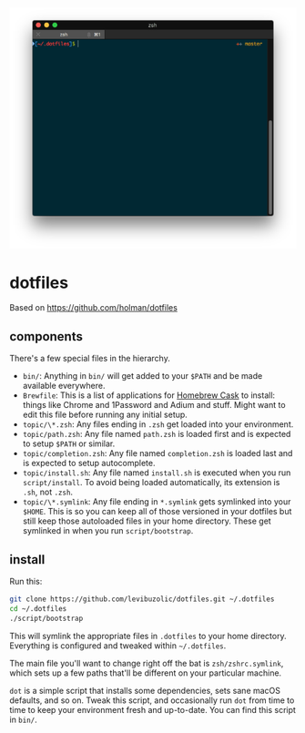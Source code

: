 ![Screenshot](screenshot.png)

# dotfiles

Based on https://github.com/holman/dotfiles

## components

There's a few special files in the hierarchy.

- `bin/`: Anything in `bin/` will get added to your `$PATH` and be made
  available everywhere.
- `Brewfile`: This is a list of applications for [Homebrew Cask](https://caskroom.github.io) to install: things like Chrome and 1Password and Adium and stuff. Might want to edit this file before running any initial setup.
- `topic/\*.zsh`: Any files ending in `.zsh` get loaded into your
  environment.
- `topic/path.zsh`: Any file named `path.zsh` is loaded first and is
  expected to setup `$PATH` or similar.
- `topic/completion.zsh`: Any file named `completion.zsh` is loaded
  last and is expected to setup autocomplete.
- `topic/install.sh`: Any file named `install.sh` is executed when you run `script/install`. To avoid being loaded automatically, its extension is `.sh`, not `.zsh`.
- `topic/\*.symlink`: Any file ending in `*.symlink` gets symlinked into
  your `$HOME`. This is so you can keep all of those versioned in your dotfiles
  but still keep those autoloaded files in your home directory. These get
  symlinked in when you run `script/bootstrap`.

## install

Run this:

```sh
git clone https://github.com/levibuzolic/dotfiles.git ~/.dotfiles
cd ~/.dotfiles
./script/bootstrap
```

This will symlink the appropriate files in `.dotfiles` to your home directory.
Everything is configured and tweaked within `~/.dotfiles`.

The main file you'll want to change right off the bat is `zsh/zshrc.symlink`,
which sets up a few paths that'll be different on your particular machine.

`dot` is a simple script that installs some dependencies, sets sane macOS
defaults, and so on. Tweak this script, and occasionally run `dot` from
time to time to keep your environment fresh and up-to-date. You can find
this script in `bin/`.
